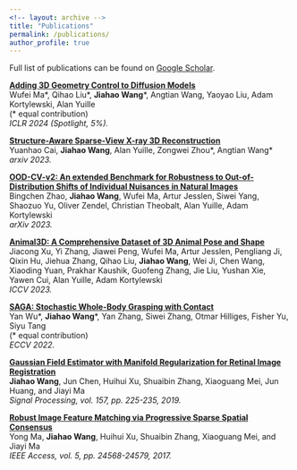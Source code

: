 ```yaml
---
<!-- layout: archive -->
title: "Publications"
permalink: /publications/
author_profile: true
---
```


Full list of publications can be found on [Google Scholar](https://scholar.google.com/citations?user=dKHE3qgAAAAJ).

<b>[Adding 3D Geometry Control to Diffusion Models](https://arxiv.org/abs/2306.08103)</b> <br>
Wufei Ma\*, Qihao Liu\*, <b>Jiahao Wang</b>\*, Angtian Wang, Yaoyao Liu, Adam Kortylewski, Alan Yuille<br>
(\* equal contribution)<br>
<i>ICLR 2024 (Spotlight, 5%).</i>

<b>[Structure-Aware Sparse-View X-ray 3D Reconstruction](https://github.com/caiyuanhao1998/SAX-NeRF)</b> <br>
Yuanhao Cai, <b>Jiahao Wang</b>, Alan Yuille, Zongwei Zhou*, Angtian Wang*<br>
<i>arxiv 2023.</i>


<b>[OOD-CV-v2: An extended Benchmark for Robustness to Out-of-Distribution Shifts of Individual Nuisances in Natural Images](https://arxiv.org/abs/2304.10266)</b> <br>
Bingchen Zhao, <b>Jiahao Wang</b>, Wufei Ma, Artur Jesslen, Siwei Yang, Shaozuo Yu, Oliver Zendel, Christian Theobalt, Alan Yuille, Adam Kortylewski<br>
<i>arXiv 2023.</i>

<b>[Animal3D: A Comprehensive Dataset of 3D Animal Pose and Shape](https://arxiv.org/abs/2308.11737)</b> <br>
Jiacong Xu, Yi Zhang, Jiawei Peng, Wufei Ma, Artur Jesslen, Pengliang Ji, Qixin Hu, Jiehua Zhang, Qihao Liu, <b>Jiahao Wang</b>, Wei Ji, Chen Wang, Xiaoding Yuan, Prakhar Kaushik, Guofeng Zhang, Jie Liu, Yushan Xie, Yawen Cui, Alan Yuille, Adam Kortylewski<br>
<i>ICCV 2023.</i>

<b>[SAGA: Stochastic Whole-Body Grasping with Contact](https://jiahaoplus.github.io/SAGA/saga.html)</b> <br>
Yan Wu\*, <b>Jiahao Wang</b>\*, Yan Zhang, Siwei Zhang, Otmar Hilliges, Fisher Yu, Siyu Tang<br>
(\* equal contribution)<br>
<i>ECCV 2022.</i>

<b>[Gaussian Field Estimator with Manifold Regularization for Retinal Image Registration](https://www.sciencedirect.com/science/article/pii/S0165168418303955)</b> <br>
<b>Jiahao Wang</b>, Jun Chen, Huihui Xu, Shuaibin Zhang, Xiaoguang Mei, Jun Huang, and Jiayi Ma<br>
<i>Signal Processing, vol. 157, pp. 225-235, 2019.</i>

<b>[Robust Image Feature Matching via Progressive Sparse Spatial Consensus](https://ieeexplore.ieee.org/document/8089726)</b> <br>
Yong Ma, <b>Jiahao Wang</b>, Huihui Xu, Shuaibin Zhang, Xiaoguang Mei, and Jiayi Ma<br>
<i>IEEE Access, vol. 5, pp. 24568-24579, 2017.</i>


